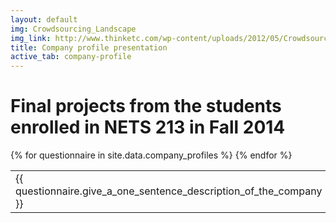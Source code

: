 ```yaml
---
layout: default
img: Crowdsourcing_Landscape
img_link: http://www.thinketc.com/wp-content/uploads/2012/05/Crowdsourcing_Landscape.jpg
title: Company profile presentation
active_tab: company-profile
---
```



Final projects from the students enrolled in NETS 213 in Fall 2014
=============================================================

<table class="table table-striped"> 
  <tbody>
    {% for questionnaire in site.data.company_profiles %}
   <tr>
      <td>
{{ questionnaire.give_a_one_sentence_description_of_the_company }} 
       </td>
    </tr>
    {% endfor %}
  </tbody>
</table>
 